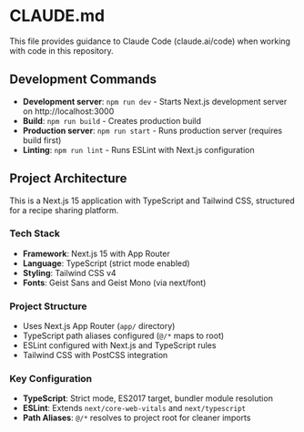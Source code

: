 # CLAUDE.md

This file provides guidance to Claude Code (claude.ai/code) when working with code in this repository.

## Development Commands

- **Development server**: `npm run dev` - Starts Next.js development server on http://localhost:3000
- **Build**: `npm run build` - Creates production build
- **Production server**: `npm run start` - Runs production server (requires build first)
- **Linting**: `npm run lint` - Runs ESLint with Next.js configuration

## Project Architecture

This is a Next.js 15 application with TypeScript and Tailwind CSS, structured for a recipe sharing platform.

### Tech Stack
- **Framework**: Next.js 15 with App Router
- **Language**: TypeScript (strict mode enabled)
- **Styling**: Tailwind CSS v4
- **Fonts**: Geist Sans and Geist Mono (via next/font)

### Project Structure
- Uses Next.js App Router (`app/` directory)
- TypeScript path aliases configured (`@/*` maps to root)
- ESLint configured with Next.js and TypeScript rules
- Tailwind CSS with PostCSS integration

### Key Configuration
- **TypeScript**: Strict mode, ES2017 target, bundler module resolution
- **ESLint**: Extends `next/core-web-vitals` and `next/typescript`
- **Path Aliases**: `@/*` resolves to project root for cleaner imports